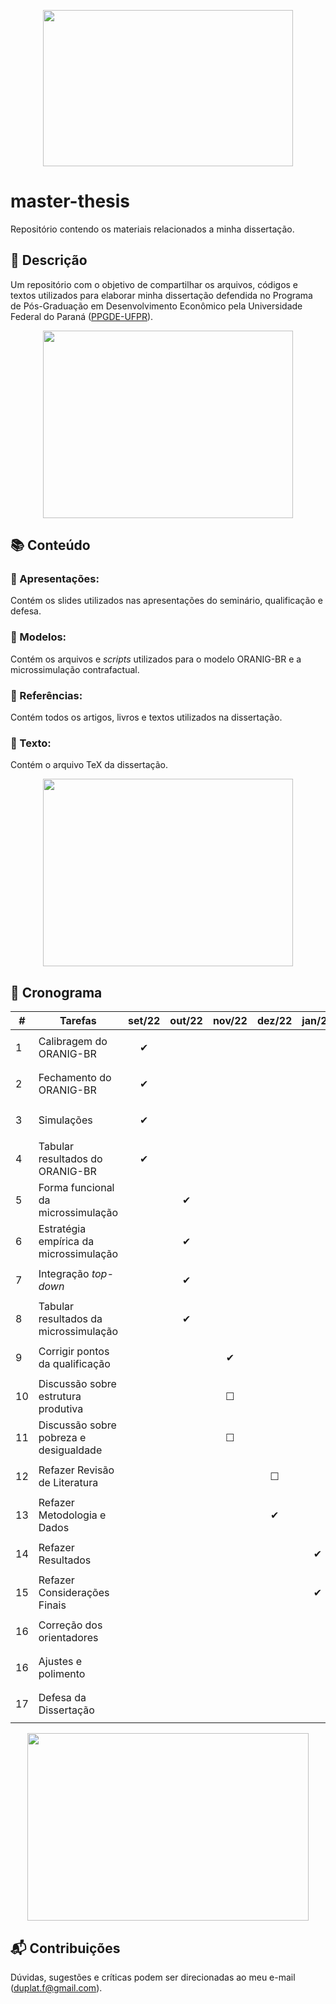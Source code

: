 
<p align="center">
  <img width="400" height="250" src="https://github.com/felipeduplat/Thesis/blob/main/img/000.png">
</p>

# master-thesis
Repositório contendo os materiais relacionados a minha dissertação.



<!-- Descrição -->
## :loudspeaker: Descrição

Um repositório com o objetivo de compartilhar os arquivos, códigos e textos utilizados para elaborar minha dissertação defendida no Programa de Pós-Graduação em Desenvolvimento Econômico pela Universidade Federal do Paraná ([PPGDE-UFPR](https://www.prppg.ufpr.br/site/ppgde/pb/)).

<p align="center">
  <img width="400" height="300" src="https://github.com/felipeduplat/Thesis/blob/main/img/001.png">
</p>



<!-- Bloco 01 - conteúdo -->
## :books: Conteúdo

### :file_folder: Apresentações:

Contém os slides utilizados nas apresentações do seminário, qualificação e defesa.

### :file_folder: Modelos:

Contém os arquivos e _scripts_ utilizados para o modelo ORANIG-BR e a microssimulação contrafactual.

### :file_folder: Referências:

Contém todos os artigos, livros e textos utilizados na dissertação.

### :file_folder: Texto:

Contém o arquivo TeX da dissertação.

<p align="center">
  <img width="400" height="300" src="https://github.com/felipeduplat/Thesis/blob/main/img/002.png">
</p>



<!-- Bloco 02 - Cronograma -->
## :calendar: Cronograma

| #  |              Tarefas                   |             set/22              |              out/22             |              nov/22             |              dez/22             | jan/23  | fev/23  | 
| -  |              -------                   |             ------              |              ------             |              ------             |              ------             | ------  | ------  |
| 1  | Calibragem do ORANIG-BR                | <p align="center"> &#10004;</p> |                                 |                                 |                                 |         |         |
| 2  | Fechamento do ORANIG-BR                | <p align="center"> &#10004;</p> |                                 |                                 |                                 |         |         |
| 3  | Simulações                             | <p align="center"> &#10004;</p> |                                 |                                 |                                 |         |         |
| 4  | Tabular resultados do ORANIG-BR        | <p align="center"> &#10004;</p> |                                 |                                 |                                 |         |         |
| 5  | Forma funcional da microssimulação     |                                 | <p align="center"> &#10004;</p> |                                 |                                 |         |         |
| 6  | Estratégia empírica da microssimulação |                                 | <p align="center"> &#10004;</p> |                                 |                                 |         |         |
| 7  | Integração _top-down_                  |                                 | <p align="center"> &#10004;</p> |                                 |                                 |         |         |
| 8  | Tabular resultados da microssimulação  |                                 | <p align="center"> &#10004;</p> |                                 |                                 |         |         |
| 9  | Corrigir pontos da qualificação        |                                 |                                 | <p align="center"> &#10004;</p> |                                 |         |         |
| 10 | Discussão sobre estrutura produtiva    |                                 |                                 | <p align="center"> &#9744; </p> |                                 |         |         |
| 11 | Discussão sobre pobreza e desigualdade |                                 |                                 | <p align="center"> &#9744; </p> |                                 |         |         |
| 12 | Refazer Revisão de Literatura          |                                 |                                 |                                 | <p align="center"> &#9744; </p> |         |         |
| 13 | Refazer Metodologia e Dados            |                                 |                                 |                                 | <p align="center"> &#10004;</p> |         |         |
| 14 | Refazer Resultados                     |                                 |                                 |                                 |         | <p align="center"> &#10004;</p> |         |
| 15 | Refazer Considerações Finais           |                                 |                                 |                                 |         | <p align="center"> &#10004;</p> |         |
| 16 | Correção dos orientadores              |                                 |                                 |                                 |         |         | <p align="center"> &#9744; </p> |
| 16 | Ajustes e polimento                    |                                 |                                 |                                 |         |         | <p align="center"> &#9744; </p> |
| 17 | Defesa da Dissertação                  |                                 |                                 |                                 |         |         | <p align="center"> &#9744; </p> |



<p align="center">
  <img width="450" height="300" src="https://github.com/felipeduplat/Thesis/blob/main/img/003.png">
</p>



<!-- Bloco 03 - contribuições -->
## :mailbox_with_mail: Contribuições 

Dúvidas, sugestões e críticas podem ser direcionadas ao meu e-mail (duplat.f@gmail.com).


